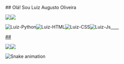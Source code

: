 ﻿\## Olá! Sou Luiz Augusto Oliveira 

![](Aspose.Words.4c8b8186-ff88-4064-84d0-541acd909015.001.png)![](Aspose.Words.4c8b8186-ff88-4064-84d0-541acd909015.002.png)[  ](https://github.com/luizaugustoliveira)[](https://github.com/luizaugustoliveira)

![Luiz-Python](Aspose.Words.4c8b8186-ff88-4064-84d0-541acd909015.003.png)![Luiz-HTML](Aspose.Words.4c8b8186-ff88-4064-84d0-541acd909015.004.png)![Luiz-CSS](Aspose.Words.4c8b8186-ff88-4064-84d0-541acd909015.005.png)![Luiz-Js](Aspose.Words.4c8b8186-ff88-4064-84d0-541acd909015.006.png)[
`   `](https://github.com/luizaugustoliveira)

[## ](https://github.com/luizaugustoliveira)

[](https://github.com/luizaugustoliveira)![](Aspose.Words.4c8b8186-ff88-4064-84d0-541acd909015.007.png)[](https://www.instagram.com/luizaugustoliveira/)![](Aspose.Words.4c8b8186-ff88-4064-84d0-541acd909015.008.png)[](https://www.linkedin.com/in/luiz-augusto-oliveira/)

![Snake animation](https://github.com/luizaugustoliveira/luizaugustoliveira/blob/output/github-contribution-grid-snake.svg) 
